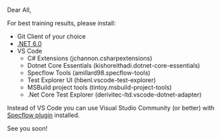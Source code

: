 Dear All,

For best training results, please install:
* Git Client of your choice
* [.NET 6.0](https://dotnet.microsoft.com/en-us/download/dotnet/6.0)
* VS Code
  * C# Extensions (jchannon.csharpextensions)
  * Dotnet Core Essentials (kishoreithadi.dotnet-core-essentials)
  * Specflow Tools (amillard98.specflow-tools) 
  * Test Explorer UI (hbenl.vscode-test-explorer)
  * MSBuild project tools (tintoy.msbuild-project-tools)
  * .Net Core Test Explorer (derivitec-ltd.vscode-dotnet-adapter)

Instead of VS Code you can use Visual Studio Community (or better) with [Specflow plugin](https://marketplace.visualstudio.com/items?itemName=TechTalkSpecFlowTeam.SpecFlowForVisualStudio) installed.

See you soon!